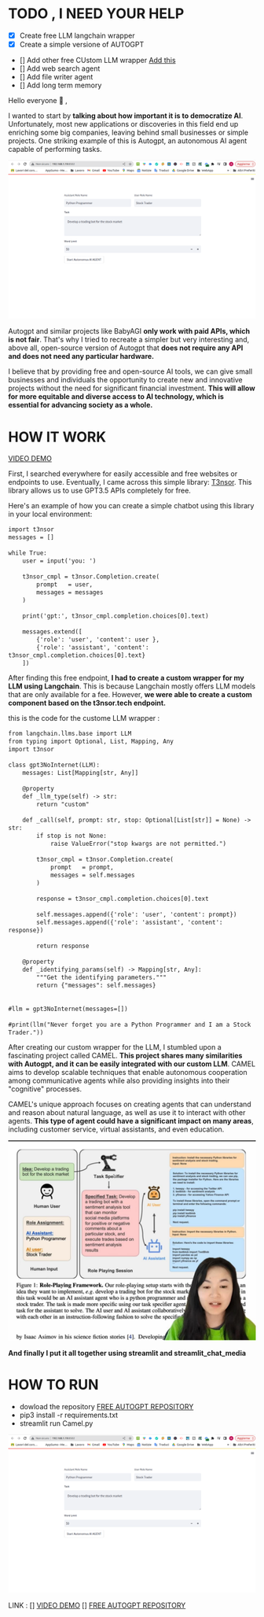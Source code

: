# TODO , I NEED YOUR HELP 
- [x] Create free LLM langchain wrapper
- [x] Create a simple versione of AUTOGPT
- [] Add other free CUstom LLM wrapper [Add this](https://github.com/xtekky/gpt4free)
- [] Add web search agent
- [] Add file writer agent
- [] Add long term memory


Hello everyone :smiling_face_with_three_hearts: ,

I wanted to start by **talking about how important it is to democratize AI**. Unfortunately, most new applications or discoveries in this field end up enriching some big companies, leaving behind small businesses or simple projects. One striking example of this is Autogpt, an autonomous AI agent capable of performing tasks.

![image|690x441](1.png)

Autogpt and similar projects like BabyAGI **only work with paid APIs, which is not fair**. That's why I tried to recreate a simpler but very interesting and, above all, open-source version of Autogpt that **does not require any API and does not need any particular hardware.**

I believe that by providing free and open-source AI tools, we can give small businesses and individuals the opportunity to create new and innovative projects without the need for significant financial investment. **This will allow for more equitable and diverse access to AI technology, which is essential for advancing society as a whole.**


# HOW IT WORK 

[VIDEO DEMO](https://watch.screencastify.com/v/vSDUBdhfvh9yEwclHUyw)

First, I searched everywhere for easily accessible and free websites or endpoints to use. Eventually, I came across this simple library: [T3nsor](https://github.com/IntelligenzaArtificiale/Free-AUTOGPT-with-NO-API/tree/main/t3nsor). This library allows us to use GPT3.5 APIs completely for free.

Here's an example of how you can create a simple chatbot using this library in your local environment:
```
import t3nsor
messages = []

while True:
    user = input('you: ')

    t3nsor_cmpl = t3nsor.Completion.create(
        prompt   = user,
        messages = messages
    )

    print('gpt:', t3nsor_cmpl.completion.choices[0].text)
    
    messages.extend([
        {'role': 'user', 'content': user }, 
        {'role': 'assistant', 'content': t3nsor_cmpl.completion.choices[0].text}
    ])
```

After finding this free endpoint, **I had to create a custom wrapper for my LLM using Langchain**. This is because Langchain mostly offers LLM models that are only available for a fee. However, **we were able to create a custom component based on the t3nsor.tech endpoint.**

this is the code for the custome LLM wrapper : 

```
from langchain.llms.base import LLM
from typing import Optional, List, Mapping, Any
import t3nsor

class gpt3NoInternet(LLM):
    messages: List[Mapping[str, Any]]
    
    @property
    def _llm_type(self) -> str:
        return "custom"
    
    def _call(self, prompt: str, stop: Optional[List[str]] = None) -> str:
        if stop is not None:
            raise ValueError("stop kwargs are not permitted.")
        
        t3nsor_cmpl = t3nsor.Completion.create(
            prompt   = prompt,
            messages = self.messages
        )

        response = t3nsor_cmpl.completion.choices[0].text
        
        self.messages.append({'role': 'user', 'content': prompt})
        self.messages.append({'role': 'assistant', 'content': response})
        
        return response
    
    @property
    def _identifying_params(self) -> Mapping[str, Any]:
        """Get the identifying parameters."""
        return {"messages": self.messages}


#llm = gpt3NoInternet(messages=[])

#print(llm("Never forget you are a Python Programmer and I am a Stock Trader."))

```

After creating our custom wrapper for the LLM, I stumbled upon a fascinating project called CAMEL. **This project shares many similarities with Autogpt, and it can be easily integrated with our custom LLM**. CAMEL aims to develop scalable techniques that enable autonomous cooperation among communicative agents while also providing insights into their "cognitive" processes.

CAMEL's unique approach focuses on creating agents that can understand and reason about natural language, as well as use it to interact with other agents. **This type of agent could have a significant impact on many areas**, including customer service, virtual assistants, and even education.

![image|690x393](IMG-20230418-WA0021.jpg)

**And finally I put it all together using streamlit and streamlit_chat_media**

# HOW TO RUN 
- dowload the repository [FREE AUTOGPT REPOSITORY](https://github.com/IntelligenzaArtificiale/Free-AUTOGPT-with-NO-API)
- pip3 install -r requirements.txt
- streamlit run Camel.py

![image|690x441](1.png)


LINK : 
[] [VIDEO DEMO](https://watch.screencastify.com/v/vSDUBdhfvh9yEwclHUyw)
[] [FREE AUTOGPT REPOSITORY](https://github.com/IntelligenzaArtificiale/Free-AUTOGPT-with-NO-API)
